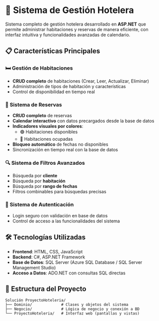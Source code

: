 # 🏨 Sistema de Gestión Hotelera

Sistema completo de gestión hotelera desarrollado en **ASP.NET** que permite administrar habitaciones y reservas de manera eficiente, con interfaz intuitiva y funcionalidades avanzadas de calendario.

## 📋 Características Principales

### 🛏️ Gestión de Habitaciones
- **CRUD completo** de habitaciones (Crear, Leer, Actualizar, Eliminar)
- Administración de tipos de habitación y características
- Control de disponibilidad en tiempo real

### 📅 Sistema de Reservas
- **CRUD completo** de reservas
- **Calendar interactivo** con datos precargados desde la base de datos
- **Indicadores visuales por colores**:
  - 🟢 Habitaciones disponibles
  - 🔴 Habitaciones ocupadas
- **Bloqueo automático** de fechas no disponibles
- Sincronización en tiempo real con la base de datos

### 🔍 Sistema de Filtros Avanzados
- Búsqueda por **cliente**
- Búsqueda por **habitación**
- Búsqueda por **rango de fechas**
- Filtros combinables para búsquedas precisas

### 🔐 Sistema de Autenticación
- Login seguro con validación en base de datos
- Control de acceso a las funcionalidades del sistema

## 🛠️ Tecnologías Utilizadas

- **Frontend**: HTML, CSS, JavaScript
- **Backend**: C#, ASP.NET Framework
- **Base de Datos**: SQL Server (Azure SQL Database / SQL Server Management Studio)
- **Acceso a Datos**: ADO.NET con consultas SQL directas

## 📁 Estructura del Proyecto

```
Solución ProyectoHoteleria/
├── Dominio/             # Clases y objetos del sistema
├── Negocio/             # Lógica de negocio y conexión a BD
└── ProyectoHoteleria/   # Interfaz web (pantallas y vistas)
```
